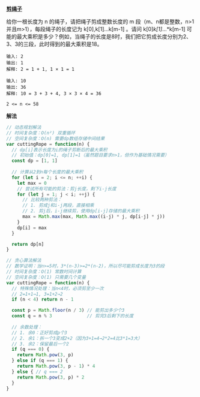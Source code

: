 **[剪绳子](https://leetcode-cn.com/problems/jian-sheng-zi-lcof/)**

给你一根长度为 n 的绳子，请把绳子剪成整数长度的 m 段（m、n都是整数，n>1并且m>1），每段绳子的长度记为 k[0],k[1]...k[m-1] 。请问 k[0]*k[1]*...*k[m-1] 可能的最大乘积是多少？例如，当绳子的长度是8时，我们把它剪成长度分别为2、3、3的三段，此时得到的最大乘积是18。

```
输入: 2
输出: 1
解释: 2 = 1 + 1, 1 × 1 = 1

输入: 10
输出: 36
解释: 10 = 3 + 3 + 4, 3 × 3 × 4 = 36

2 <= n <= 58
```

**解法**
``` js
// 动态规划解法
// 时间复杂度：O(n²) 双重循环
// 空间复杂度：O(n) 需要dp数组存储中间结果
var cuttingRope = function(n) {
  // dp[i]表示长度为i的绳子剪断后的最大乘积
  // 初始值：dp[0]=1, dp[1]=1（虽然题目要求n>1，但作为基础情况需要）
  const dp = [1, 1]
  
  // 计算从2到n每个长度的最大乘积
  for (let i = 2; i <= n; ++i) {
    let max = 0
    // 尝试所有可能的剪法：剪j长度，剩下i-j长度
    for (let j = 1; j < i; ++j) {
      // 比较两种剪法：
      // 1. 剪成j和i-j两段，直接相乘
      // 2. 剪j后，i-j继续剪，使用dp[i-j]存储的最大乘积
      max = Math.max(max, Math.max((i-j) * j, dp[i-j] * j))
    }
    dp[i] = max
  }

  return dp[n]
}

// 贪心算法解法
// 数学证明：当n>=5时，3*(n-3)>=2*(n-2)，所以尽可能剪成长度为3的段
// 时间复杂度：O(1) 常数时间计算
// 空间复杂度：O(1) 只需要几个变量
var cuttingRope = function(n) {
  // 特殊情况处理：当n<4时，必须剪至少一次
  // 2=1+1→1, 3=1+2→2
  if (n < 4) return n - 1

  const p = Math.floor(n / 3) // 能剪出多少个3
  const q = n % 3             // 剪完3后剩下的长度
  
  // 余数处理：
  // 1. 余0：正好剪成p个3
  // 2. 余1：拆一个3变成2+2（因为3+1=4→2*2=4比3*1=3大）
  // 3. 余2：保留最后一个2
  if (q === 0) {
    return Math.pow(3, p)
  } else if (q === 1) {
    return Math.pow(3, p - 1) * 4
  } else { // q === 2
    return Math.pow(3, p) * 2
  }
}
```
